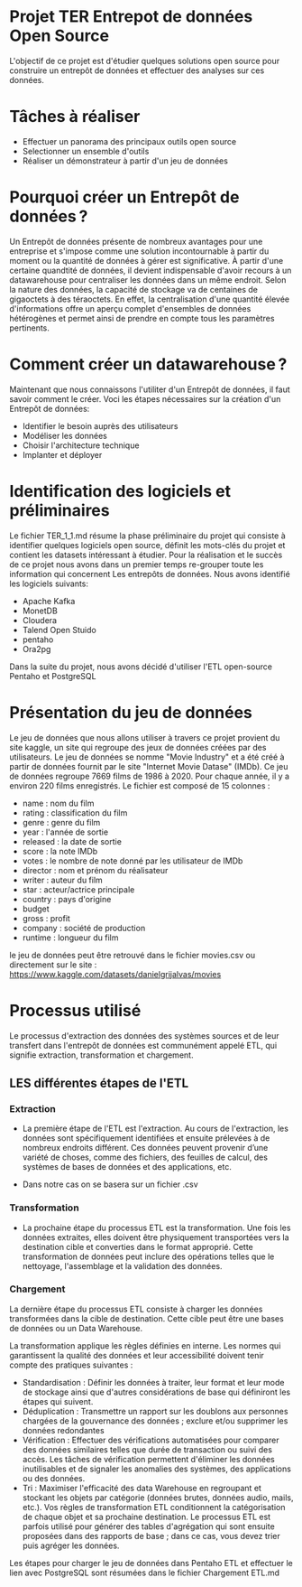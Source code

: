 # Projet TER Entrepot de données Open Source

L'objectif de ce projet est d'étudier quelques solutions open source pour construire un entrepôt de données et effectuer des analyses sur ces données.

# Tâches à réaliser
 - Effectuer un panorama des principaux outils open source 
 - Selectionner un ensemble d'outils 
 - Réaliser un démonstrateur à partir d'un jeu de
   données
   
# Pourquoi créer un Entrepôt de données ?

Un Entrepôt de données présente de nombreux avantages pour une entreprise et s'impose comme une solution incontournable à partir du moment ou la quantité de données à gérer est significative.
À partir d'une certaine quandtité de données, il devient indispensable d'avoir recours à un datawarehouse pour centraliser les données dans un même endroit. Selon la nature des données, la capacité de stockage va de centaines de gigaoctets à des téraoctets.
En effet, la centralisation d'une quantité élevée d'informations offre un aperçu complet d'ensembles de données hétérogènes et permet ainsi de prendre en compte tous les paramètres pertinents.

# Comment créer un datawarehouse ?

Maintenant que nous connaissons l'utiliter d'un Entrepôt de données, il faut savoir comment le créer.
Voci les étapes nécessaires sur la création d'un Entrepôt de données:
* Identifier le besoin auprès des utilisateurs
* Modéliser les données
* Choisir l'architecture technique
* Implanter et déployer
   
# Identification des logiciels et préliminaires
Le fichier TER_1_1.md résume la phase préliminaire du projet qui consiste à identifier quelques logiciels open source, définit les mots-clés du projet et contient les datasets intéressant à étudier.
Pour la réalisation et le succès de ce projet nous avons dans un premier temps re-grouper toute les information qui concernent Les entrepôts de données. 
Nous avons identifié les logiciels suivants:
* Apache Kafka
* MonetDB
* Cloudera
* Talend Open Stuido
* pentaho
* Ora2pg

Dans la suite du projet, nous avons décidé d'utiliser l'ETL open-source Pentaho et PostgreSQL
# Présentation du jeu de données

Le jeu de données que nous allons utiliser à travers ce projet provient du site kaggle, un site qui regroupe des jeux de données créées par des utilisateurs.
Le jeu de données se nomme "Movie Industry" et a été créé à partir de données fournit par le site "Internet Movie Datase" (IMDb).
Ce jeu de données regroupe 7669 films de 1986 à 2020. Pour chaque année, il y a environ 220 films enregistrés.
Le fichier est composé de 15 colonnes :

 - name : nom du film
 - rating : classification du film
 - genre : genre du film
 - year : l'année de sortie
 - released : la date de sortie 
 - score : la note IMDb
 - votes : le nombre de note donné par les utilisateur de IMDb
 - director : nom et prénom du réalisateur
 - writer : auteur du film
 - star : acteur/actrice principale
 - country : pays d'origine
 - budget
 - gross : profit
 - company : société de production
 - runtime : longueur du film

le jeu de données peut être retrouvé dans le fichier movies.csv ou directement sur le site : https://www.kaggle.com/datasets/danielgrijalvas/movies

# Processus utilisé

Le processus d'extraction des données des systèmes sources et de leur transfert dans l'entrepôt de données est communément appelé ETL, qui signifie extraction, transformation et chargement. 

## LES différentes étapes de l'ETL

### Extraction

* La première étape de l'ETL est l'extraction. Au cours de l'extraction, les données sont spécifiquement identifiées et ensuite prélevées à de nombreux endroits différent. Ces données peuvent provenir d’une variété de choses, comme des fichiers, des feuilles de calcul, des systèmes de bases de données et des applications, etc. 

* Dans notre cas on se basera sur un fichier .csv

### Transformation

* La prochaine étape du processus ETL est la transformation. Une fois les données extraites, elles doivent être physiquement transportées vers la destination cible et converties dans le format approprié. Cette transformation de données peut inclure des opérations telles que le nettoyage, l'assemblage et la validation des données.

### Chargement

La dernière étape du processus ETL consiste à charger les données transformées dans la cible de destination. Cette cible peut être une bases de données ou un Data Warehouse.

La transformation applique les règles définies en interne. Les normes qui garantissent la qualité des données et leur accessibilité doivent tenir compte des pratiques suivantes :

* Standardisation : Définir les données à traiter, leur format et leur mode de stockage ainsi que d'autres considérations de base qui définiront les étapes qui suivent.
* Déduplication : Transmettre un rapport sur les doublons aux personnes chargées de la gouvernance des données ; exclure et/ou supprimer les données redondantes
* Vérification : Effectuer des vérifications automatisées pour comparer des données similaires telles que durée de transaction ou suivi des accès. Les tâches de vérification permettent d'éliminer les données inutilisables et de signaler les anomalies des systèmes, des applications ou des données.
* Tri : Maximiser l'efficacité des data Warehouse en regroupant et stockant les objets par catégorie (données brutes, données audio, mails, etc.). Vos règles de transformation ETL conditionnent la catégorisation de chaque objet et sa prochaine destination. Le processus ETL est parfois utilisé pour générer des tables d'agrégation qui sont ensuite proposées dans des rapports de base ; dans ce cas, vous devez trier puis agréger les données.

Les étapes pour charger le jeu de données dans Pentaho ETL et effectuer le lien avec PostgreSQL sont résumées dans le fichier Chargement ETL.md

